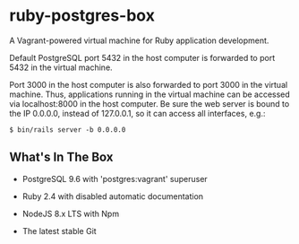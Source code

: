 # ruby-postgres-box

A Vagrant-powered virtual machine for Ruby application development.

Default PostgreSQL port 5432 in the host computer is forwarded to port 5432 in the virtual machine.

Port 3000 in the host computer is also forwarded to port 3000 in the virtual machine. Thus, applications running in the virtual machine can be accessed via localhost:8000 in the host computer. Be sure the web server is bound to the IP 0.0.0.0, instead of 127.0.0.1, so it can access all interfaces, e.g.:

    $ bin/rails server -b 0.0.0.0

## What's In The Box

* PostgreSQL 9.6 with 'postgres:vagrant' superuser

* Ruby 2.4 with disabled automatic documentation

* NodeJS 8.x LTS with Npm

* The latest stable Git
